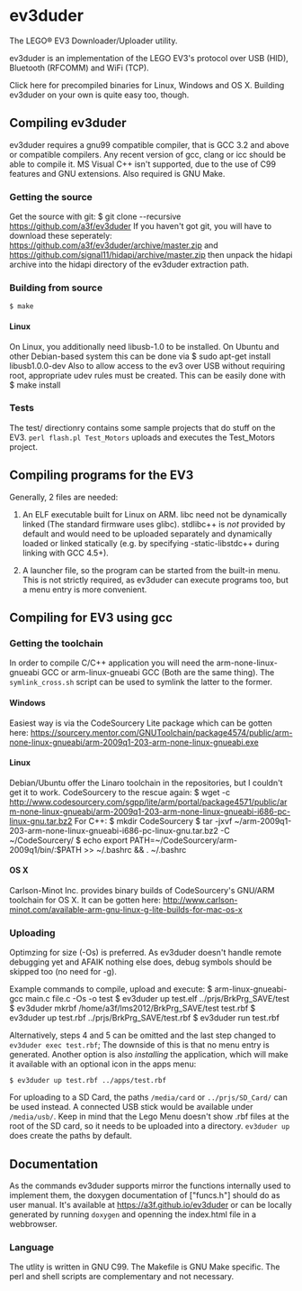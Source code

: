 # ev3duder

The LEGO® EV3 Downloader/Uploader utility.

ev3duder is an implementation of the LEGO EV3's protocol over USB (HID), Bluetooth (RFCOMM) and WiFi (TCP).

Click here for precompiled binaries for Linux, Windows and OS X.
Building ev3duder on your own is quite easy too, though.
## Compiling ev3duder

ev3duder requires a gnu99 compatible compiler, that is GCC 3.2 and
above or compatible compilers.
Any recent version of gcc, clang or icc should be able to compile it.
MS Visual C++ isn't supported, due to the use of C99 features and GNU extensions.
Also required is GNU Make.

### Getting the source
Get the source with git:
    $ git clone --recursive https://github.com/a3f/ev3duder
If you haven't got git, you will have to download these seperately:
	https://github.com/a3f/ev3duder/archive/master.zip
and
	https://github.com/signal11/hidapi/archive/master.zip
then unpack the hidapi archive into the hidapi directory of the ev3duder extraction path.

### Building from source
    $ make
#### Linux
On Linux, you additionally need libusb-1.0 to be installed. On Ubuntu and other Debian-based system this can be done via
    $ sudo apt-get install libusb1.0.0-dev
Also to allow access to the ev3 over USB without requiring root, appropriate udev rules must be created. This can be easily done with
    $ make install
### Tests
The test/ directionry contains some sample projects that do stuff on
the EV3. `perl flash.pl Test_Motors` uploads and executes
the Test_Motors project. 

## Compiling programs for the EV3

Generally, 2 files are needed: 
1) An ELF executable built for Linux on ARM. libc need not be
dynamically linked (The standard firmware uses glibc).
stdlibc++ is _not_ provided by default and would need to be
uploaded separately and dynamically loaded or linked statically (e.g. by specifying -static-libstdc++ during linking with GCC 4.5+).

2) A launcher file, so the program can be started from the built-in
menu. This is not strictly required, as ev3duder can execute
programs too, but a menu entry is more convenient.

## Compiling for EV3 using gcc
### Getting the toolchain
In order to compile C/C++ application you will need the arm-none-linux-gnueabi GCC or arm-linux-gnueabi GCC (Both are the same thing).
The `symlink_cross.sh` script can be used to symlink the latter to the former.

#### Windows
Easiest way is via the CodeSourcery Lite package which can be gotten here:
https://sourcery.mentor.com/GNUToolchain/package4574/public/arm-none-linux-gnueabi/arm-2009q1-203-arm-none-linux-gnueabi.exe

#### Linux
Debian/Ubuntu offer the Linaro toolchain in the repositories, but I couldn't get it to work. CodeSourcery to the rescue again:
    $ wget -c http://www.codesourcery.com/sgpp/lite/arm/portal/package4571/public/arm-none-linux-gnueabi/arm-2009q1-203-arm-none-linux-gnueabi-i686-pc-linux-gnu.tar.bz2
For C++:
    $ mkdir CodeSourcery
    $ tar -jxvf ~/arm-2009q1-203-arm-none-linux-gnueabi-i686-pc-linux-gnu.tar.bz2 -C ~/CodeSourcery/
    $ echo export PATH=~/CodeSourcery/arm-2009q1/bin/:$PATH >> ~/.bashrc && . ~/.bashrc

#### OS X
Carlson-Minot Inc. provides binary builds of CodeSourcery's GNU/ARM toolchain for OS X. It can be gotten here:
http://www.carlson-minot.com/available-arm-gnu-linux-g-lite-builds-for-mac-os-x

### Uploading

Optimzing for size (-Os) is preferred. As ev3duder doesn't
handle remote debugging yet and AFAIK nothing else does,
debug symbols should be skipped too (no need for -g).

Example commands to compile, upload and execute:
    $ arm-linux-gnueabi-gcc main.c file.c -Os -o test
    $ ev3duder up test.elf ../prjs/BrkPrg_SAVE/test
    $ ev3duder mkrbf /home/a3f/lms2012/BrkPrg_SAVE/test test.rbf
    $ ev3duder up test.rbf ../prjs/BrkPrg_SAVE/test.rbf
    $ ev3duder run test.rbf

Alternatively, steps 4 and 5 can be omitted and the last step changed to
`ev3duder exec test.rbf`; The downside of this is that no menu
entry is generated. Another option is also _installing_ the
application, which will make it available with an optional icon in
the apps menu:

    $ ev3duder up test.rbf ../apps/test.rbf

For uploading to a SD Card, the paths `/media/card` or `../prjs/SD_Card/` can be used instead. A connected USB stick would be available under `/media/usb/`. Keep in mind that the Lego Menu doesn't show .rbf files at the root of the SD card, so it needs to be uploaded into a directory. `ev3duder up` does create the paths by default.

## Documentation
As the commands ev3duder supports mirror the functions internally used to implement them, the doxygen documentation of ["funcs.h"] should do as user manual. It's available at https://a3f.github.io/ev3duder or can be locally generated by running `doxygen` and openning the index.html file in a webbrowser.

### Language
The utlity is written in GNU C99. The Makefile is GNU Make specific. The perl and shell scripts are complementary and not necessary.

